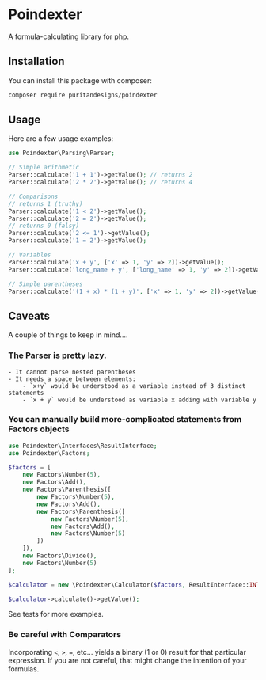 # Poindexter
A formula-calculating library for php.

## Installation
You can install this package with composer:
```bash
composer require puritandesigns/poindexter
```

## Usage

Here are a few usage examples:

```php
use Poindexter\Parsing\Parser;

// Simple arithmetic
Parser::calculate('1 + 1')->getValue(); // returns 2
Parser::calculate('2 * 2')->getValue(); // returns 4

// Comparisons
// returns 1 (truthy)
Parser::calculate('1 < 2')->getValue();
Parser::calculate('2 = 2')->getValue();
// returns 0 (falsy)
Parser::calculate('2 <= 1')->getValue();
Parser::calculate('1 = 2')->getValue();

// Variables
Parser::calculate('x + y', ['x' => 1, 'y' => 2])->getValue();
Parser::calculate('long_name + y', ['long_name' => 1, 'y' => 2])->getValue();

// Simple parentheses
Parser::calculate('(1 + x) * (1 + y)', ['x' => 1, 'y' => 2])->getValue();
```

## Caveats
A couple of things to keep in mind....

### The Parser is pretty lazy.
    - It cannot parse nested parentheses
    - It needs a space between elements:
        - `x+y` would be understood as a variable instead of 3 distinct statements
        - `x + y` would be understood as variable x adding with variable y

### You can manually build more-complicated statements from Factors objects
```php
use Poindexter\Interfaces\ResultInterface;
use Poindexter\Factors;

$factors = [
    new Factors\Number(5),
    new Factors\Add(),
    new Factors\Parenthesis([
        new Factors\Number(5),
        new Factors\Add(),
        new Factors\Parenthesis([
            new Factors\Number(5),
            new Factors\Add(),
            new Factors\Number(5)
        ])
    ]),
    new Factors\Divide(),
    new Factors\Number(5)
];

$calculator = new \Poindexter\Calculator($factors, ResultInterface::INTEGER);

$calculator->calculate()->getValue();
```

See tests for more examples.

### Be careful with Comparators
Incorporating `<`, `>`, `=`, etc... yields a binary (1 or 0) result for that particular expression. If you are not careful, that might change the intention of your formulas.
